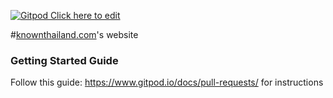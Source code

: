 [![Gitpod Click here to edit](https://img.shields.io/badge/Gitpod-Ready--to--Code-blue?logo=gitpod)](https://gitpod.io/#https://github.com/knownastheway/theway.th)


#[knownthailand.com](https://knownthailand.com)'s website

### Getting Started Guide

Follow this guide: https://www.gitpod.io/docs/pull-requests/ for instructions
